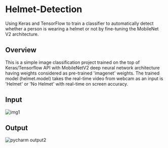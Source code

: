 # Helmet-Detection
Using Keras and TensorFlow to train a classifier to automatically detect whether a person is wearing a helmet or not by fine-tuning the MobileNet V2 architecture.

## Overview
This is a simple image classification project trained on the top of Keras/Tensorflow API with MobileNetV2 deep neural network architecture having weights considered as pre-trained 'imagenet' weights. The trained model (helmet.model) takes the real-time video from webcam as an input is 'Helmet' or 'No Helmet' with real-time on screen accuracy.
## Input
![img1](https://user-images.githubusercontent.com/69187691/122553218-00412900-d055-11eb-8bf1-f2d7c01b485e.JPG)
## Output
![pycharm output2](https://user-images.githubusercontent.com/69187691/122553305-2070e800-d055-11eb-9f82-de7c5751a817.png)
